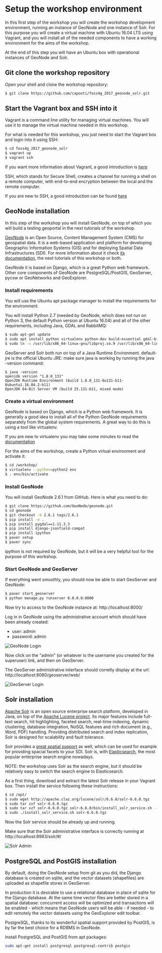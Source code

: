# Setup the workshop environment

In this first step of the workshop you will create the workshop development environment, running an instance of GeoNode and one instance of Solr. For this purpose you will create a virtual machine with Ubuntu 16.04 LTS using Vagrant, and you will install all of the needed components to have a working environment for the aims of the workshop.

At the end of this step you will have an Ubuntu box with operational instances of GeoNode and Solr.

## Git clone the workshop repository

Open your shell and clone the workshop repository:

```sh
$ git clone https://github.com/capooti/foss4g_2017_geonode_solr.git
```

## Start the Vagrant box and SSH into it

Vagrant is a command line utility for managing virtual machines. You will use it to manage the virtual machine needed in this workshop.

For what is needed for this workshop, you just need to start the Vagrant box and login into it using SSH:

```sh
$ cd foss4g_2017_geonode_solr
$ vagrant up
$ vagrant ssh
```

If you want more information about Vagrant, a good introduction is [here](https://www.vagrantup.com/intro/getting-started/index.html)

SSH, which stands for Secure Shell, creates a channel for running a shell on a remote computer, with end-to-end encryption between the local and the remote computer.

If you are new to SSH, a good introduction can be found [here](https://docstore.mik.ua/orelly/networking_2ndEd/ssh/ch01_01.htm)

## GeoNode installation

In this step of the workshop you will install GeoNode, on top of which you will build a testing geoportal in the next tutorials of the workshop.

[GeoNode](http://geonode.org/) is an Open Source, Content Management System (CMS) for geospatial data. It is a web-based application and platform for developing Geographic Information Systems (GIS) and for deploying Spatial Data Infrastructures (SDI).
For more information about it check [its documentation](http://docs.geonode.org/en/master/), the next tutorials of this workshop or both.

GeoNode it is based on Django, which is a great Python web framework. Other core components of GeoNode are PostgreSQL/PostGIS, GeoServer, pycsw or GeoNetworks and GeoExplorer.

### Install requirements

You will use the Ubuntu apt package manager to install the requirements for the environment.

You will install Python 2.7 (needed by GeoNode, which does not run on Python 3, the default Python version at Ubuntu 16.04) and all of the other requirements, including Java, GDAL and RabbitMQ:

```sh
$ sudo apt-get update
$ sudo apt install python virtualenv python-dev build-essential gdal-bin libgdal-dev default-jre rabbitmq-server
$ sudo ln -s /usr/lib/x86_64-linux-gnu/libproj.so.9 /usr/lib/x86_64-linux-gnu/libproj.so.0
```

GeoServer and Solr both run on top of a Java Runtime Environment. default-jre is the official Ubuntu JRE: make sure java is working by running the java -version command:

```
$ java -version
openjdk version "1.8.0_131"
OpenJDK Runtime Environment (build 1.8.0_131-8u131-b11-0ubuntu1.16.04.2-b11)
OpenJDK 64-Bit Server VM (build 25.131-b11, mixed mode)
```

### Create a virtual environment

GeoNode is based on Django, which is a Python web framework. It is generally a good idea to install all of the Python GeoNode requirements separately from the global system requirements. A great way to do this is using a tool like virtualenv.

If you are new to virtualenv you may take some minutes to read the [documentation](https://virtualenv.pypa.io/en/stable/)

For the aims of the workshop, create a Python virtual environment and activate it:

```sh
$ cd /workshop/
$ virtualenv --python=python2 env
$ . env/bin/activate
```

### Install GeoNode

You will install GeoNode 2.6.1 from GitHub. Here is what you need to do:

```sh
$ git clone https://github.com/GeoNode/geonode.git
$ cd geonode
$ git checkout -b 2.6.1 tags/2.6.1
$ pip install -e .
$ pip install pygdal==1.11.3.3
$ pip install django-jsonfield-compat
$ pip install ipython
$ paver setup
$ paver sync
```

ipython is not required by GeoNode, but it will be a very helpful tool for the purpose of this workshop.

### Start GeoNode and GeoServer

If everything went smoothly, you should now be able to start GeoServer and GeoNode:

```sh
$ paver start_geoserver
$ python manage.py runserver 0.0.0.0:8000
```

Now try to access to the GeoNode instance at: http://localhost:8000/

Log in in GeoNode using the administrative account which should have been already created:

* user: admin
* password: admin

<img src="images/0000_geonode_login.png" alt="GeoNode Login" />

Now click on the "admin" (or whatever is the username you created for the superuser) link, and then on GeoServer.

The GeoServer administrative interface should corretly display at the url: http://localhost:8080/geoserver/web/

<img src="images/0001_geoserver_login.png" alt="GeoServer Login" />

## Solr installation

[Apache Solr](http://lucene.apache.org/solr/) is an open source enterprise search platform, developed in Java, on top of the [Apache Lucene project](https://lucene.apache.org/core/). Its major features include full-text search, hit highlighting, faceted search, real-time indexing, dynamic clustering, database integration, NoSQL features and rich document (e.g., Word, PDF) handling. Providing distributed search and index replication, Solr is designed for scalability and fault tolerance.

Solr provides a [great spatial support](https://cwiki.apache.org/confluence/display/solr/Spatial+Search) as well, which can be used for example for providing spacial facets to your SDI.
Solr is, with [Elasticsearch](https://www.elastic.co/products/elasticsearch), the most popular enterprise search engine nowadays.

NOTE: the workshop uses Solr as the search engine, but it should be relatively easy to switch the search engine to Elasticsearch.

As a first thing, download and extract the latest Solr release in your Vagrant box. Then install the service following these instructions:

```sh
$ cd /opt/
$ sudo wget http://apache.claz.org/lucene/solr/6.6.0/solr-6.6.0.tgz
$ sudo tar zxf solr-6.6.0.tgz
$ sudo tar xzf solr-6.6.0.tgz solr-6.6.0/bin/install_solr_service.sh --strip-components=2
$ sudo ./install_solr_service.sh solr-6.6.0.tgz
```

Now the Solr service should be already up and running.

Make sure that the Solr administrative interface is correctly running at http://localhost:8983/solr/#/

<img src="images/0002_solr_admin.png" alt="Solr Admin" />

## PostgreSQL and PostGIS installation

By default, doing the GeoNode setup from git as you did, the Django database is created on sqlite, and the vector datasets (shapefiles) are uploaded as shapefile stores in GeoServer.

In production it is desirable to use a relational database in place of sqlite for the Django database. At the same time vector files are better stored in a spatial database: concurrent access will be optimized and transactions will be enabled - which means that GeoNode users will be able - if needed - to edit remotely the vector datasets using the GeoExplorer edit toolbar.

PostgreSQL, thanks to its wonderful spatial support provided by PostGIS, is by far the best choice for a RDBMS in GeoNode.

Install PostgreSQL and PostGIS from apt packages:

```sh
sudo apt-get install postgresql postgresql-contrib postgis
```
